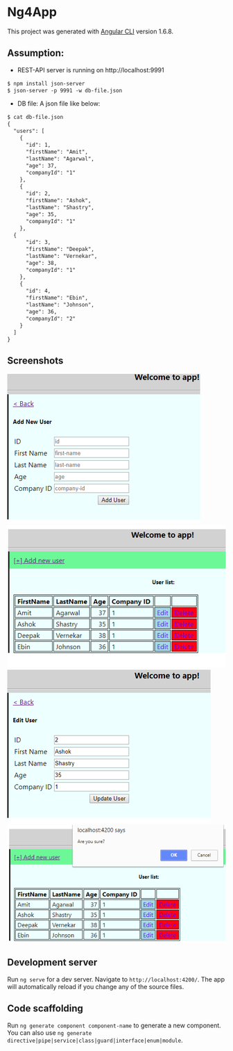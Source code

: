 # Ng4App

This project was generated with [Angular CLI](https://github.com/angular/angular-cli) version 1.6.8.

## Assumption:
* REST-API server is running on http://localhost:9991
```
$ npm install json-server
$ json-server -p 9991 -w db-file.json
```

* DB file: A json file like below:
```
$ cat db-file.json
{
  "users": [
    {
      "id": 1,
      "firstName": "Amit",
      "lastName": "Agarwal",
      "age": 37,
      "companyId": "1"
    },
    {
      "id": 2,
      "firstName": "Ashok",
      "lastName": "Shastry",
      "age": 35,
      "companyId": "1"
    },
  {
      "id": 3,
      "firstName": "Deepak",
      "lastName": "Vernekar",
      "age": 38,
      "companyId": "1"
    },
    {
      "id": 4,
      "firstName": "Ebin",
      "lastName": "Johnson",
      "age": 36,
      "companyId": "2"
    }
  ]
}
```

## Screenshots
![alt text](screenshots/ADD.PNG?raw=true "CREATE")
![alt text](screenshots/READ.PNG?raw=true "READ")
![alt text](screenshots/UPDATE.PNG?raw=true "UPDATE")
![alt text](screenshots/DELETE.PNG?raw=true "DELETE")

## Development server

Run `ng serve` for a dev server. Navigate to `http://localhost:4200/`. The app will automatically reload if you change any of the source files.

## Code scaffolding

Run `ng generate component component-name` to generate a new component. You can also use `ng generate directive|pipe|service|class|guard|interface|enum|module`.
